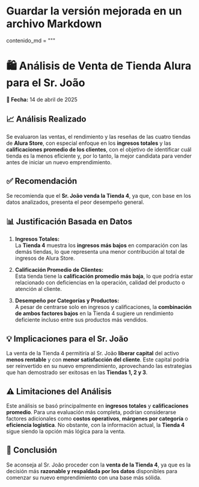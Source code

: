 # Guardar la versión mejorada en un archivo Markdown
contenido_md = """
# 🛍️ Análisis de Venta de Tienda Alura para el Sr. João

**📅 Fecha:** 14 de abril de 2025


## 📈 Análisis Realizado

Se evaluaron las ventas, el rendimiento y las reseñas de las cuatro tiendas de **Alura Store**, con especial enfoque en los **ingresos totales** y las **calificaciones promedio de los clientes**, con el objetivo de identificar cuál tienda es la menos eficiente y, por lo tanto, la mejor candidata para vender antes de iniciar un nuevo emprendimiento.


## ✅ Recomendación

Se recomienda que el **Sr. João venda la Tienda 4**, ya que, con base en los datos analizados, presenta el peor desempeño general.


## 📊 Justificación Basada en Datos

1. **Ingresos Totales:**  
   La **Tienda 4** muestra los **ingresos más bajos** en comparación con las demás tiendas, lo que representa una menor contribución al total de ingresos de Alura Store.

2. **Calificación Promedio de Clientes:**  
   Esta tienda tiene la **calificación promedio más baja**, lo que podría estar relacionado con deficiencias en la operación, calidad del producto o atención al cliente.

3. **Desempeño por Categorías y Productos:**  
   A pesar de centrarse solo en ingresos y calificaciones, la **combinación de ambos factores bajos** en la Tienda 4 sugiere un rendimiento deficiente incluso entre sus productos más vendidos.


## 💡 Implicaciones para el Sr. João

La venta de la Tienda 4 permitiría al Sr. João **liberar capital** del activo **menos rentable** y con **menor satisfacción del cliente**. Este capital podría ser reinvertido en su nuevo emprendimiento, aprovechando las estrategias que han demostrado ser exitosas en las **Tiendas 1, 2 y 3**.


## ⚠️ Limitaciones del Análisis

Este análisis se basó principalmente en **ingresos totales** y **calificaciones promedio**. Para una evaluación más completa, podrían considerarse factores adicionales como **costos operativos**, **márgenes por categoría** o **eficiencia logística**. No obstante, con la información actual, la **Tienda 4** sigue siendo la opción más lógica para la venta.


## 🧾 Conclusión

Se aconseja al Sr. João proceder con la **venta de la Tienda 4**, ya que es la decisión más **razonable y respaldada por los datos** disponibles para comenzar su nuevo emprendimiento con una base más sólida.

